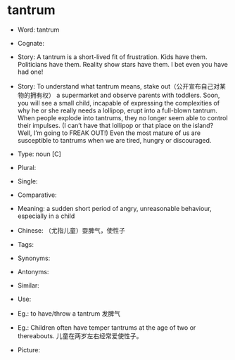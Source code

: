 # tantrum

- Word: tantrum
- Cognate: 
- Story: A tantrum is a short-lived fit of frustration. Kids have them. Politicians have them. Reality show stars have them. I bet even you have had one!
- Story: To understand what tantrum means, stake out（公开宣布自己对某物的拥有权） a supermarket and observe parents with toddlers. Soon, you will see a small child, incapable of expressing the complexities of why he or she really needs a lollipop, erupt into a full-blown tantrum. When people explode into tantrums, they no longer seem able to control their impulses. (I can’t have that lollipop or that place on the island? Well, I’m going to FREAK OUT!) Even the most mature of us are susceptible to tantrums when we are tired, hungry or discouraged.

- Type: noun [C]
- Plural: 
- Single: 
- Comparative: 
- Meaning: a sudden short period of angry, unreasonable behaviour, especially in a child
- Chinese: （尤指儿童）耍脾气，使性子
- Tags: 
- Synonyms: 
- Antonyms: 
- Similar: 
- Use: 
- Eg.: to have/throw a tantrum 发脾气
- Eg.: Children often have temper tantrums at the age of two or thereabouts. 儿童在两岁左右经常爱使性子。
- Picture:

